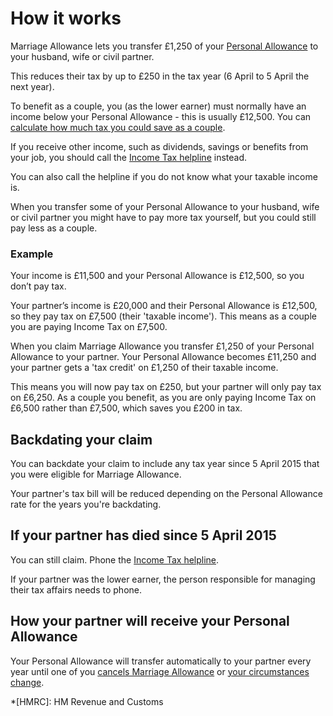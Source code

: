 # How it works
Marriage Allowance lets you transfer £1,250 of your [Personal Allowance](https://www.gov.uk/income-tax-rates) to your husband, wife or civil partner.

This reduces their tax by up to £250 in the tax year (6 April to 5 April the next year).

To benefit as a couple, you (as the lower earner) must normally have an income below your Personal Allowance - this is usually £12,500. You can [calculate how much tax you could save as a couple](https://www.tax.service.gov.uk/marriage-allowance-application/benefit-calculator/).

If you receive other income, such as dividends, savings or benefits from your job, you should call the [Income Tax helpline](https://www.gov.uk/government/organisations/hm-revenue-customs/contact/income-tax-enquiries-for-individuals-pensioners-and-employees#marriage-allowance) instead.

You can also call the helpline if you do not know what your taxable income is.

When you transfer some of your Personal Allowance to your husband, wife or civil partner you might have to pay more tax yourself, but you could still pay less as a couple.

<div class="callout">
<h3>Example</h3>

Your income is £11,500 and your Personal Allowance is £12,500, so you don’t pay tax.

Your partner’s income is £20,000 and their Personal Allowance is £12,500, so they pay tax on £7,500 (their 'taxable income'). This means as a couple you are paying Income Tax on £7,500.

When you claim Marriage Allowance you transfer £1,250 of your Personal Allowance to your partner. Your Personal Allowance becomes £11,250 and your partner gets a 'tax credit' on £1,250 of their taxable income.

This means you will now pay tax on £250, but your partner will only pay tax on £6,250. As a couple you benefit, as you are only paying Income Tax on £6,500 rather than £7,500, which saves you £200 in tax.

</div>

## Backdating your claim
You can backdate your claim to include any tax year since 5 April 2015 that you were eligible for Marriage Allowance.

Your partner's tax bill will be reduced depending on the Personal Allowance rate for the years you're backdating.

## If your partner has died since 5 April 2015

You can still claim. Phone the [Income Tax helpline](https://www.gov.uk/government/organisations/hm-revenue-customs/contact/income-tax-enquiries-for-individuals-pensioners-and-employees#marriage-allowance).

If your partner was the lower earner, the person responsible for managing their tax affairs needs to phone.

## How your partner will receive your Personal Allowance

Your Personal Allowance will transfer automatically to your partner every year until one of you [cancels Marriage Allowance](https://www.gov.uk/marriage-allowance/if-your-circumstances-change) or [your circumstances change](https://www.gov.uk/marriage-allowance/if-your-circumstances-change).

*[HMRC]: HM Revenue and Customs
